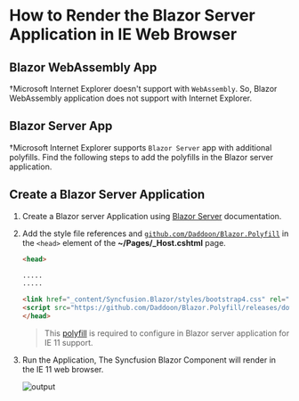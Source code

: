 # How to Render the Blazor Server Application in IE Web Browser

## Blazor WebAssembly App

†Microsoft Internet Explorer doesn't support with `WebAssembly`. So, Blazor WebAssembly application does not support with Internet Explorer.

## Blazor Server App

†Microsoft Internet Explorer supports `Blazor Server` app with additional polyfills. Find the following steps to add the polyfills in the Blazor server application.

## Create a Blazor Server Application

1. Create a Blazor server Application using [Blazor Server](../../getting-started/server-side-blazor) documentation.

2. Add the style file references and [`github.com/Daddoon/Blazor.Polyfill`](https://github.com/Daddoon/Blazor.Polyfill) in the `<head>` element of the **~/Pages/_Host.cshtml** page.

    ```html
    <head>

    .....
    .....

    <link href="_content/Syncfusion.Blazor/styles/bootstrap4.css" rel="stylesheet" />
    <script src="https://github.com/Daddoon/Blazor.Polyfill/releases/download/3.0.1/blazor.polyfill.min.js"></script>
    </head>

    ```
    > This [polyfill](https://github.com/Daddoon/Blazor.Polyfill/releases/download/3.0.1/blazor.polyfill.min.js) is required to configure in Blazor server application for IE 11 support.

3. Run the Application, The Syncfusion Blazor Component will render in the IE 11 web browser.

    ![output](../../getting-started/images/browser-output.png)
